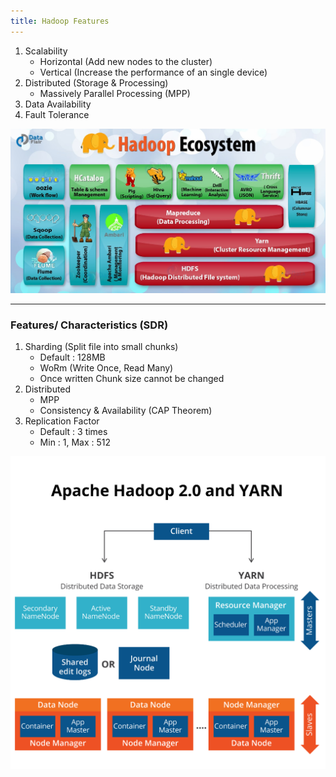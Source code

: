 ```yaml
---
title: Hadoop Features
---
```


1. Scalability
	* Horizontal (Add new nodes to the cluster)
	* Vertical (Increase the performance of an single device)
2. Distributed (Storage & Processing)
	 * Massively Parallel Processing (MPP)
3. Data Availability
4. Fault Tolerance

![Hadoop Ecosystem|600](images/hadoop_ecosystem.jpg)

---

### Features/ Characteristics (SDR)

1. Sharding (Split file into small chunks)
	* Default : 128MB
	* WoRm (Write Once, Read Many)
	* Once written Chunk size cannot be changed
2. Distributed
	 * MPP
	* Consistency & Availability (CAP Theorem)
3. Replication Factor
	 * Default : 3 times
	* Min : 1, Max : 512

![Hadoop Architecture 2|500](images/hadoop_architecture_2.png)